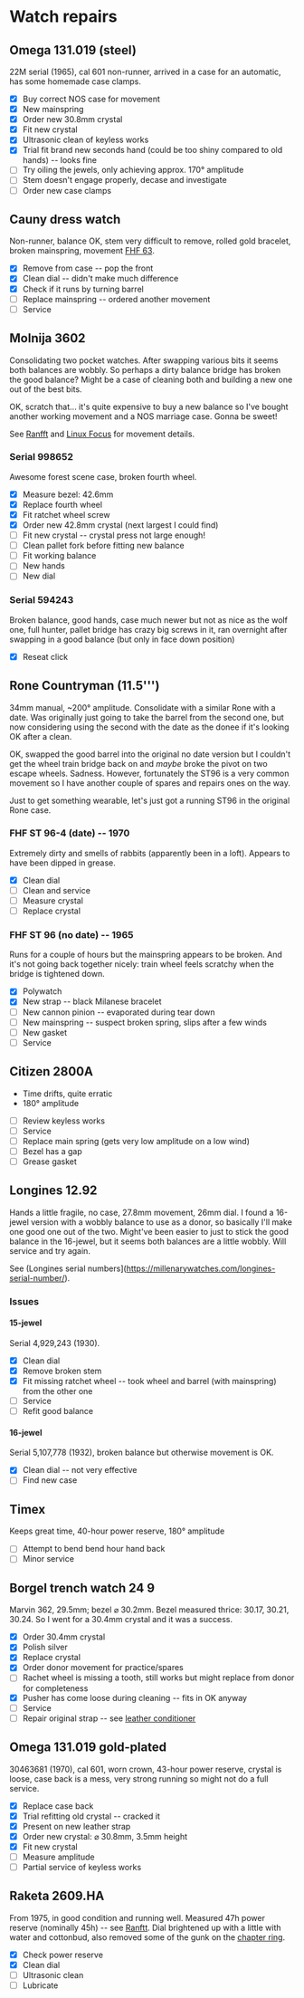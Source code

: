 # Watch repairs

## Omega 131.019 (steel)
22M serial (1965), cal 601 non-runner, arrived in a case for an automatic, has some homemade case clamps.

- [x] Buy correct NOS case for movement
- [x] New mainspring  
- [x] Order new 30.8mm crystal
- [x] Fit new crystal
- [x] Ultrasonic clean of keyless works
- [x] Trial fit brand new seconds hand (could be too shiny compared to old hands) -- looks fine
- [ ] Try oiling the jewels, only achieving approx. 170&deg; amplitude
- [ ] Stem doesn't engage properly, decase and investigate
- [ ] Order new case clamps

## Cauny dress watch
Non-runner, balance OK, stem very difficult to remove, rolled gold bracelet, broken mainspring, movement [FHF 63](http://www.ranfft.de/cgi-bin/bidfun-db.cgi?10&ranfft&0&2uswk&FHF_63).

- [x] Remove from case -- pop the front
- [x] Clean dial -- didn't make much difference
- [x] Check if it runs by turning barrel
- [ ] Replace mainspring -- ordered another movement
- [ ] Service

## Molnija 3602
Consolidating two pocket watches. After swapping various bits it seems both balances are wobbly. So perhaps a dirty balance bridge has broken the good balance? Might be a case of cleaning both and building a new one out of the best bits.

OK, scratch that... it's quite expensive to buy a new balance so I've bought another working movement and a NOS marriage case. Gonna be sweet!

See [Ranfft](http://www.ranfft.de/cgi-bin/bidfun-db.cgi?10&ranfft&2&2uswk&Molnia_3602) and [Linux Focus](http://cgi.linuxfocus.org/~guido/molnija-pocket-watch/) for movement details.

### Serial 998652
Awesome forest scene case, broken fourth wheel.

- [x] Measure bezel: 42.6mm 
- [x] Replace fourth wheel
- [x] Fit ratchet wheel screw
- [x] Order new 42.8mm crystal (next largest I could find)
- [ ] Fit new crystal -- crystal press not large enough!
- [ ] Clean pallet fork before fitting new balance
- [ ] Fit working balance
- [ ] New hands
- [ ] New dial

### Serial 594243
Broken balance, good hands, case much newer but not as nice as the wolf one, full hunter, pallet bridge has crazy big screws in it, ran overnight after swapping in a good balance (but only in face down position)

- [x] Reseat click

## Rone Countryman (11.5''')
34mm manual, ~200&deg; amplitude. Consolidate with a similar Rone with a date. Was originally just going to take the barrel from the second one, but now considering using the second with the date as the donee if it's looking OK after a clean.

OK, swapped the good barrel into the original no date version but I couldn't get the wheel train bridge back on and _maybe_ broke the pivot on two escape wheels. Sadness. However, fortunately the ST96 is a very common movement so I have another couple of spares and repairs ones on the way.

Just to get something wearable, let's just got a running ST96 in the original Rone case. 

### FHF ST 96-4 (date) -- 1970
Extremely dirty and smells of rabbits (apparently been in a loft). Appears to have been dipped in grease.

- [x] Clean dial
- [ ] Clean and service
- [ ] Measure crystal
- [ ] Replace crystal

### FHF ST 96 (no date) -- 1965
Runs for a couple of hours but the mainspring appears to be broken. And it's not going back together nicely: train wheel feels scratchy when the bridge is tightened down.

- [x] Polywatch
- [x] New strap -- black Milanese bracelet
- [ ] New cannon pinion -- evaporated during tear down
- [ ] New mainspring -- suspect broken spring, slips after a few winds
- [ ] New gasket
- [ ] Service

## Citizen 2800A
- Time drifts, quite erratic
- 180&deg; amplitude

- [ ] Review keyless works
- [ ] Service
- [ ] Replace main spring (gets very low amplitude on a low wind)
- [ ] Bezel has a gap
- [ ] Grease gasket

## Longines 12.92
Hands a little fragile, no case, 27.8mm movement, 26mm dial. I found a 16-jewel version with a wobbly balance to use as a donor, so basically I'll make one good one out of the two. Might've been easier to just to stick the good balance in the 16-jewel, but it seems both balances are a little wobbly. Will service and try again.

See (Longines serial numbers](https://millenarywatches.com/longines-serial-number/).

### Issues
#### 15-jewel
Serial 4,929,243 (1930).

- [x] Clean dial
- [x] Remove broken stem
- [x] Fit missing ratchet wheel -- took wheel and barrel (with mainspring) from the other one
- [ ] Service
- [ ] Refit good balance

#### 16-jewel
Serial 5,107,778 (1932), broken balance but otherwise movement is OK.

- [x] Clean dial -- not very effective
- [ ] Find new case

## Timex
Keeps great time, 40-hour power reserve, 180&deg; amplitude

- [ ] Attempt to bend bend hour hand back
- [ ] Minor service

## Borgel trench watch 24 9
Marvin 362, 29.5mm; bezel &#x2300; 30.2mm. Bezel measured thrice: 30.17, 30.21, 30.24. So I went for a 30.4mm crystal and it was a success.

- [x] Order 30.4mm crystal
- [x] Polish silver
- [x] Replace crystal
- [x] Order donor movement for practice/spares
- [ ] Rachet wheel is missing a tooth, still works but might replace from donor for completeness
- [x] Pusher has come loose during cleaning -- fits in OK anyway
- [ ] Service
- [ ] Repair original strap -- see [leather conditioner](https://www.watchobsession.co.uk/blogs/watchobsession-blog/how-to-care-for-leather-watch-strap)

## Omega 131.019 gold-plated
30463681 (1970), cal 601, worn crown, 43-hour power reserve, crystal is loose, case back is a mess, very strong running so might not do a full service.

- [x] Replace case back
- [x] Trial refitting old crystal -- cracked it
- [x] Present on new leather strap
- [x] Order new crystal: &#x2300; 30.8mm, 3.5mm height
- [x] Fit new crystal
- [ ] Measure amplitude 
- [ ] Partial service of keyless works

## Raketa 2609.HA
From 1975, in good condition and running well. Measured 47h power reserve (nominally 45h) -- see [Ranftt](http://www.ranfft.de/cgi-bin/bidfun-db.cgi?10&ranfft&2&2uswk&Raketa_2609_HA). Dial brightened up with a little with water and cottonbud, also removed some of the gunk on the [chapter ring](https://www.watch-wiki.net/doku.php?id=chapter_ring).

- [x] Check power reserve
- [x] Clean dial
- [ ] Ultrasonic clean
- [ ] Lubricate
